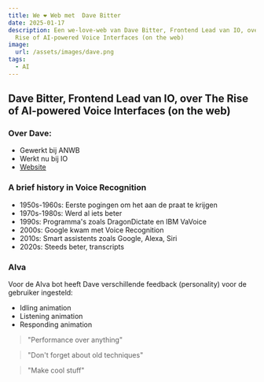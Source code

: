 ```yaml
---
title: We ❤️ Web met  Dave Bitter
date: 2025-01-17
description: Een we-love-web van Dave Bitter, Frontend Lead van IO, over The
  Rise of AI-powered Voice Interfaces (on the web)
image:
  url: /assets/images/dave.png
tags:
  - AI
---
```

## Dave Bitter, Frontend Lead van IO, over The Rise of AI-powered Voice Interfaces (on the web)

### Over Dave:
- Gewerkt bij ANWB
- Werkt nu bij IO
- [Website](https://www.davebitter.com/)

### A brief history in Voice Recognition

- 1950s-1960s: Eerste pogingen om het aan de praat te krijgen
- 1970s-1980s: Werd al iets beter
- 1990s: Programma's zoals DragonDictate en IBM VaVoice
- 2000s: Google kwam met Voice Recognition
- 2010s: Smart assistents zoals Google, Alexa, Siri
- 2020s: Steeds beter, transcripts

### AIva

Voor de AIva bot heeft Dave verschillende feedback (personality) voor de gebruiker ingesteld:

- Idling animation
- Listening animation
- Responding animation

> "Performance over anything"

> "Don't forget about old techniques"

> "Make cool stuff"
